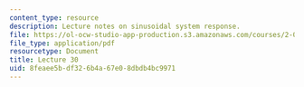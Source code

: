 ```yaml
---
content_type: resource
description: Lecture notes on sinusoidal system response.
file: https://ol-ocw-studio-app-production.s3.amazonaws.com/courses/2-004-dynamics-and-control-ii-spring-2008/8feaee5bdf326b4a67e08dbdb4bc9971_lecture_30.pdf
file_type: application/pdf
resourcetype: Document
title: Lecture 30
uid: 8feaee5b-df32-6b4a-67e0-8dbdb4bc9971
---
```

